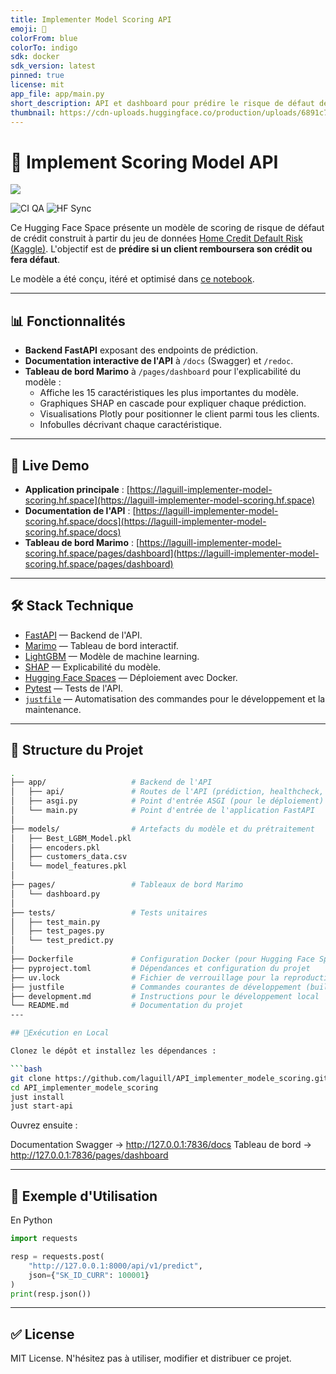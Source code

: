 ```yaml
---
title: Implementer Model Scoring API
emoji: 🏦
colorFrom: blue
colorTo: indigo
sdk: docker
sdk_version: latest
pinned: true
license: mit
app_file: app/main.py
short_description: API et dashboard pour prédire le risque de défaut de crédit.
thumbnail: https://cdn-uploads.huggingface.co/production/uploads/6891c75202359d4e3846cbec/uMnppPBtSc7waPZhjrTMc.png
---
```


# 🏦 Implement Scoring Model API

![](pages/public/logo.png)

<p align="left">
  <!-- Badge CI QA (tests, lint, typing) -->
  <img src="https://github.com/laguill/API_implementer_modele_scoring/actions/workflows/qa.yml/badge.svg" alt="CI QA" />

  <img src="https://img.shields.io/github/actions/workflow/status/laguill/API_implementer_modele_scoring/hf_sync.yml?branch=main&label=HF%20Sync&logo=huggingface&style=for-the-badge" alt="HF Sync" />
</p>

Ce Hugging Face Space présente un modèle de scoring de risque de défaut de crédit construit à partir du jeu de données [Home Credit Default Risk (Kaggle)](https://www.kaggle.com/c/home-credit-default-risk/data).
L'objectif est de **prédire si un client remboursera son crédit ou fera défaut**.

Le modèle a été conçu, itéré et optimisé dans [ce notebook](https://github.com/laguill/OC-DataScientist/blob/main/P7_Implementer-model-scoring/notebooks/notebook_modelisation.py).


---

## 📊 Fonctionnalités
- **Backend FastAPI** exposant des endpoints de prédiction.
- **Documentation interactive de l'API** à `/docs` (Swagger) et `/redoc`.
- **Tableau de bord Marimo** à `/pages/dashboard` pour l'explicabilité du modèle :
  - Affiche les 15 caractéristiques les plus importantes du modèle.
  - Graphiques SHAP en cascade pour expliquer chaque prédiction.
  - Visualisations Plotly pour positionner le client parmi tous les clients.
  - Infobulles décrivant chaque caractéristique.

---

## 🚀 Live Demo

- **Application principale** : [https://laguill-implementer-model-scoring.hf.space](https://laguill-implementer-model-scoring.hf.space)
- **Documentation de l'API** : [https://laguill-implementer-model-scoring.hf.space/docs](https://laguill-implementer-model-scoring.hf.space/docs)
- **Tableau de bord Marimo** : [https://laguill-implementer-model-scoring.hf.space/pages/dashboard](https://laguill-implementer-model-scoring.hf.space/pages/dashboard)


---

## 🛠 Stack Technique
- [FastAPI](https://fastapi.tiangolo.com/) — Backend de l'API.
- [Marimo](https://marimo.io/) — Tableau de bord interactif.
- [LightGBM](https://lightgbm.readthedocs.io/) — Modèle de machine learning.
- [SHAP](https://shap.readthedocs.io/) — Explicabilité du modèle.
- [Hugging Face Spaces](https://huggingface.co/spaces) — Déploiement avec Docker.
- [Pytest](https://docs.pytest.org/en/stable/) — Tests de l'API.
- [`justfile`](https://github.com/casey/just) — Automatisation des commandes pour le développement et la maintenance.


---

## 📂 Structure du Projet
```bash
.
├── app/                   # Backend de l'API
│   ├── api/               # Routes de l'API (prédiction, healthcheck, etc.)
│   ├── asgi.py            # Point d'entrée ASGI (pour le déploiement)
│   └── main.py            # Point d'entrée de l'application FastAPI
│
├── models/                # Artefacts du modèle et du prétraitement
│   ├── Best_LGBM_Model.pkl
│   ├── encoders.pkl
│   ├── customers_data.csv
│   └── model_features.pkl
│
├── pages/                 # Tableaux de bord Marimo
│   └── dashboard.py
│
├── tests/                 # Tests unitaires
│   ├── test_main.py
│   ├── test_pages.py
│   └── test_predict.py
│
├── Dockerfile             # Configuration Docker (pour Hugging Face Spaces)
├── pyproject.toml         # Dépendances et configuration du projet
├── uv.lock                # Fichier de verrouillage pour la reproductibilité
├── justfile               # Commandes courantes de développement (build, lint, test…)
├── development.md         # Instructions pour le développement local
└── README.md              # Documentation du projet
---

## 🏃Exécution en Local

Clonez le dépôt et installez les dépendances :

```bash
git clone https://github.com/laguill/API_implementer_modele_scoring.git
cd API_implementer_modele_scoring
just install
just start-api
```

Ouvrez ensuite :

Documentation Swagger → http://127.0.0.1:7836/docs
Tableau de bord → http://127.0.0.1:7836/pages/dashboard

---

## 📡 Exemple d'Utilisation

En Python

```python
import requests

resp = requests.post(
    "http://127.0.0.1:8000/api/v1/predict",
    json={"SK_ID_CURR": 100001}
)
print(resp.json())
```

---

## ✅ License

MIT License.
N'hésitez pas à utiliser, modifier et distribuer ce projet.
